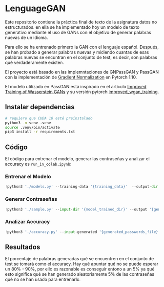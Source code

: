 # LenguageGAN

Este repositorio contiene la práctica final de texto de la asignatura datos no estructurados. en ella se ha implementado hoy un modelo de texto generativo mediante el uso de GANs con el objetivo de generar palabras nuevas de un idioma. 

Para ello se ha entrenado primero la GAN con el lenguaje español. Después, se han probado a generar palabras nuevas y midiendo cuantas de esas palabras nuevas se encuntran en el conjunto de test, es decir, son palabras qué verdaderamente existen.

El proyecto está basado en las implemntaciones de GNPassGAN y PassGAN con la implementación de [Gradient Normalization](https://github.com/basiclab/GNGAN-PyTorch) en Pytorch 1.10.

El modelo utilizado en PassGAN está inspirado en el artículo [Improved Training of Wasserstein GANs](https://arxiv.org/abs/1704.00028) y su versión pytorch [improved_wgan_training](https://github.com/caogang/wgan-gp).

## Instalar dependencias

```bash
# requiere que CUDA 10 esté preinstalado
python3 -m venv .venv 
source .venv/bin/activate  
pip3 install -r requirements.txt
```

## Código

El código para entrenar el modelo, generar las contraseñas y analizar el accuracy es `run_in_colab.ipynb`:

### Entrenar el Modelo

```python
!python3 './models.py' --training-data '{training_data}'  --output-dir '{output_dir}' --iters '{n_iters}'`
```

### Generar Contraseñas

```python
!python3 './sample.py' --input-dir '{model_trained_dir}' --output '{generated_passwords}' --num-samples '{n_passwords}' --training-iters '{n_trained_iters}'
```

### Analizar Accuracy

```python
!python3 './accuracy.py' --input-generated '{generated_passwords_file}' --input-test '{training_file_path}' --n-passwords-vec {n_passwords_vec}
```

## Resultados

El porcentaje de palabras generadas qué se encuentren en el conjunto de test se tomará como el accuracy. Hay qué apuntar qué no se puede esperar un 80% - 90%, por ello es razonable es conseguir entono a un 5% ya qué esto significa qué se han generado aleatoriamente 5% de las contraseñas qué no se han usado para entrenarlo.
